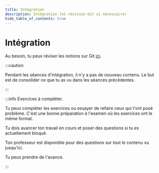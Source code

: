 ```yaml
---
title: Intégration
description: Intégration (et révision Git si nécessaire)
hide_table_of_contents: true
---
```


# Intégration

Au besoin, tu peux réviser les notions sur Git [ici](git).

<Row>

<Column>

:::caution

Pendant les séances d'intégration, il n'y a pas de nouveau contenu. Le but est de consolider ce que tu as vu dans les séances précédentes.

:::

</Column>

<Column>

:::info Exercices à compléter.

Tu peux compléter les exercices ou essayer de refaire ceux qui t'ont posé problème. C'est une bonne préparation à l'examen où les exercices ont le même format.

Tu dois avancer ton travail en cours et poser des questions si tu es actuellement bloqué.

Ton professeur est disponible pour des questions sur tout le contenu vu jusqu'ici.

Tu peux prendre de l'avance.

:::

</Column>

</Row>